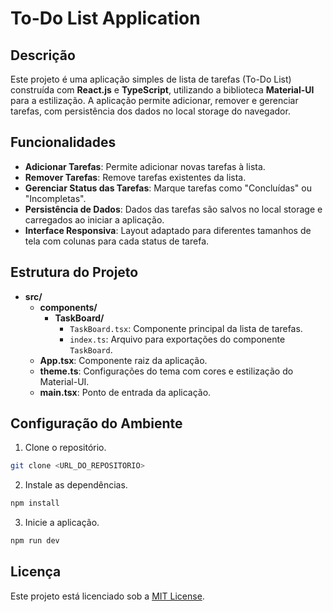 # To-Do List Application

## Descrição

Este projeto é uma aplicação simples de lista de tarefas (To-Do List) construída com **React.js** e **TypeScript**, utilizando a biblioteca **Material-UI** para a estilização. A aplicação permite adicionar, remover e gerenciar tarefas, com persistência dos dados no local storage do navegador.

## Funcionalidades

- **Adicionar Tarefas**: Permite adicionar novas tarefas à lista.
- **Remover Tarefas**: Remove tarefas existentes da lista.
- **Gerenciar Status das Tarefas**: Marque tarefas como "Concluídas" ou "Incompletas".
- **Persistência de Dados**: Dados das tarefas são salvos no local storage e carregados ao iniciar a aplicação.
- **Interface Responsiva**: Layout adaptado para diferentes tamanhos de tela com colunas para cada status de tarefa.

## Estrutura do Projeto

- **src/**
  - **components/**
    - **TaskBoard/**
      - `TaskBoard.tsx`: Componente principal da lista de tarefas.
      - `index.ts`: Arquivo para exportações do componente `TaskBoard`.
  - **App.tsx**: Componente raiz da aplicação.
  - **theme.ts**: Configurações do tema com cores e estilização do Material-UI.
  - **main.tsx**: Ponto de entrada da aplicação.

## Configuração do Ambiente

1. Clone o repositório.

```bash
git clone <URL_DO_REPOSITORIO>
```

2. Instale as dependências.

```bash
npm install
```

3. Inicie a aplicação.

```bash
npm run dev
```

## Licença

Este projeto está licenciado sob a [MIT License](LICENSE).

